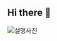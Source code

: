 ## Hi there 👋

![설명사진](https://capsule-render.vercel.app/api?type=waving&height=300&color=gradient&text=백엔드%20개발자%20입니다.&fontSize=47)

<!--
**MisaSohee/MisaSohee** is a ✨ _special_ ✨ repository because its `README.md` (this file) appears on your GitHub profile.

Here are some ideas to get you started:

- 🔭 I’m currently working on ...
- 🌱 I’m currently learning ...
- 👯 I’m looking to collaborate on ...
- 🤔 I’m looking for help with ...
- 💬 Ask me about ...
- 📫 How to reach me: ...
- 😄 Pronouns: ...
- ⚡ Fun fact: ...
-->
